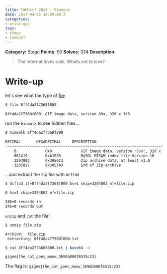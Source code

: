 ```yaml
---
title: TAMUctf 2017 - Siamese
date: 2017-04-25 18:29:00 Z
categories:
- write-ups
tags:
- stego
- tamuctf
---
```


**Category:** Stego
**Points:** 50
**Solves:** 324
**Description:**

> The internet loves cats. Whats not to love?

# Write-up

let´s see what the type of [file](https://github.com/dbaser/ctfs/blob/master/TAMUctf-2017/stego50-siamese/8ff4da2f7368f800)

```bash
$ file 8ff4da2f7368f800
    
8ff4da2f7368f800: GIF image data, version 89a, 320 x 180
```    

run the `binwalk` to see hidden files...

```bash
$ binwalk 8ff4da2f7368f800  
    
DECIMAL       HEXADECIMAL     DESCRIPTION
---------------------------------------------------------------------------
    0             0x0             GIF image data, version "89a", 320 x 180
    662419        0xA1B93         MySQL MISAM index file Version 10
    3204803       0x30E6C3        Zip archive data, at least v1.0
    3205027       0x30E7A3        End of Zip archive
```

...and extract the zip file with `dcfldd`

```bash
$ dcfldd if=8ff4da2f7368f800 bs=1 skip=3204803 of=file.zip

0 bs=1 skip=3204803 of=file.zip

246+0 records in
246+0 records out
```

`unzip` and `cat` the file!

```bash
$ unzip file.zip 

Archive:  file.zip
 extracting: 8ff4da2f7368f800.txt    

$ cat 8ff4da2f7368f800.txt | base64 -d

gigem{the_cat_goes_meow_3b96b806f6515c23}

```

The flag is: `gigem{the_cat_goes_meow_3b96b806f6515c23}`